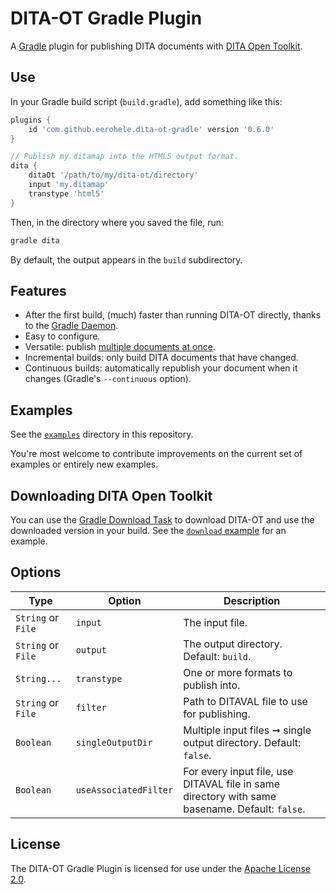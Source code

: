 # DITA-OT Gradle Plugin

A [Gradle] plugin for publishing DITA documents with [DITA Open Toolkit].

## Use

In your Gradle build script (`build.gradle`), add something like this:

```gradle
plugins {
    id 'com.github.eerohele.dita-ot-gradle' version '0.6.0'
}

// Publish my.ditamap into the HTML5 output format.
dita {
    ditaOt '/path/to/my/dita-ot/directory'
    input 'my.ditamap'
    transtype 'html5'
}
```

Then, in the directory where you saved the file, run:

```bash
gradle dita
```

By default, the output appears in the `build` subdirectory.

## Features

- After the first build, (much) faster than running DITA-OT directly, thanks to the [Gradle Daemon].
- Easy to configure.
- Versatile: publish [multiple documents at once](https://github.com/eerohele/dita-ot-gradle/tree/master/examples/filetree).
- Incremental builds: only build DITA documents that have changed.
- Continuous builds: automatically republish your document when it changes (Gradle's `--continuous` option).

## Examples

See the [`examples`](https://github.com/eerohele/dita-ot-gradle/tree/master/examples) directory in this repository.

You're most welcome to contribute improvements on the current set of examples or entirely new examples.

## Downloading DITA Open Toolkit

You can use the [Gradle Download Task](https://github.com/michel-kraemer/gradle-download-task) to download DITA-OT and
use the downloaded version in your build. See the [`download` example](https://github.com/eerohele/dita-ot-gradle/blob/master/examples/download/build.gradle) for an example.

## Options

| Type | Option | Description |
| ---- | ------ | ----------- |
| `String` or `File` | `input` | The input file. |
| `String` or `File` | `output` | The output directory. Default: `build`. |
| `String...` |	`transtype` | One or more formats to publish into. |
| `String` or `File` | `filter` | Path to DITAVAL file to use for publishing. |
| `Boolean` | `singleOutputDir` | Multiple input files ➞ single output directory. Default: `false`. |
| `Boolean` |	`useAssociatedFilter` |	For every input file, use DITAVAL file in same directory with same basename. Default: `false`. |

## License

The DITA-OT Gradle Plugin is licensed for use under the [Apache License 2.0].

[Apache License 2.0]: https://www.apache.org/licenses/LICENSE-2.0.html
[DITA Open Toolkit]: https://www.dita-ot.org
[Gradle]: https://gradle.org
[Gradle Daemon]: https://docs.gradle.org/current/userguide/gradle_daemon.html
